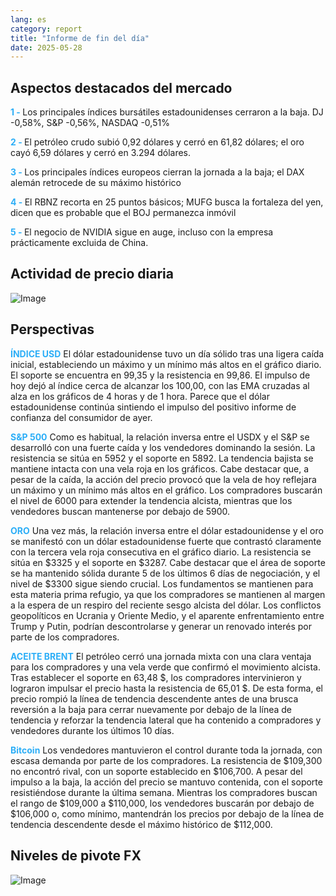 ```yaml
---
lang: es
category: report
title: "Informe de fin del día"
date: 2025-05-28
---
```



<h2>Aspectos destacados del mercado</h2>
<strong style="color: #2caef7;">1 - </strong> Los principales índices bursátiles estadounidenses cerraron a la baja. DJ -0,58%, S&P -0,56%, NASDAQ -0,51%

<strong style="color: #2caef7;">2 - </strong> El petróleo crudo subió 0,92 dólares y cerró en 61,82 dólares; el oro cayó 6,59 dólares y cerró en 3.294 dólares.

<strong style="color: #2caef7;">3 - </strong> Los principales índices europeos cierran la jornada a la baja; el DAX alemán retrocede de su máximo histórico

<strong style="color: #2caef7;">4 - </strong> El RBNZ recorta en 25 puntos básicos; MUFG busca la fortaleza del yen, dicen que es probable que el BOJ permanezca inmóvil

<strong style="color: #2caef7;">5 - </strong> El negocio de NVIDIA sigue en auge, incluso con la empresa prácticamente excluida de China.



<h2>Actividad de precio diaria</h2>
<img src="https://markleighedu.github.io/img/May-2025/28-May-2025/price.jpg" alt="Image"/>

<h2>Perspectivas</h2>
<strong style="color: #2caef7;">ÍNDICE USD</strong> El dólar estadounidense tuvo un día sólido tras una ligera caída inicial, estableciendo un máximo y un mínimo más altos en el gráfico diario. El soporte se encuentra en 99,35 y la resistencia en 99,86. El impulso de hoy dejó al índice cerca de alcanzar los 100,00, con las EMA cruzadas al alza en los gráficos de 4 horas y de 1 hora. Parece que el dólar estadounidense continúa sintiendo el impulso del positivo informe de confianza del consumidor de ayer.

<strong style="color: #2caef7;">S&P 500</strong> Como es habitual, la relación inversa entre el USDX y el S&P se desarrolló con una fuerte caída y los vendedores dominando la sesión. La resistencia se sitúa en 5952 y el soporte en 5892. La tendencia bajista se mantiene intacta con una vela roja en los gráficos. Cabe destacar que, a pesar de la caída, la acción del precio provocó que la vela de hoy reflejara un máximo y un mínimo más altos en el gráfico. Los compradores buscarán el nivel de 6000 para extender la tendencia alcista, mientras que los vendedores buscan mantenerse por debajo de 5900.

<strong style="color: #2caef7;">ORO</strong> Una vez más, la relación inversa entre el dólar estadounidense y el oro se manifestó con un dólar estadounidense fuerte que contrastó claramente con la tercera vela roja consecutiva en el gráfico diario. La resistencia se sitúa en $3325 y el soporte en $3287. Cabe destacar que el área de soporte se ha mantenido sólida durante 5 de los últimos 6 días de negociación, y el nivel de $3300 sigue siendo crucial. Los fundamentos se mantienen para esta materia prima refugio, ya que los compradores se mantienen al margen a la espera de un respiro del reciente sesgo alcista del dólar. Los conflictos geopolíticos en Ucrania y Oriente Medio, y el aparente enfrentamiento entre Trump y Putin, podrían descontrolarse y generar un renovado interés por parte de los compradores.

<strong style="color: #2caef7;">ACEITE BRENT</strong> El petróleo cerró una jornada mixta con una clara ventaja para los compradores y una vela verde que confirmó el movimiento alcista. Tras establecer el soporte en 63,48 $, los compradores intervinieron y lograron impulsar el precio hasta la resistencia de 65,01 $. De esta forma, el precio rompió la línea de tendencia descendente antes de una brusca reversión a la baja para cerrar nuevamente por debajo de la línea de tendencia y reforzar la tendencia lateral que ha contenido a compradores y vendedores durante los últimos 10 días.

<strong style="color: #2caef7;">Bitcoin</strong> Los vendedores mantuvieron el control durante toda la jornada, con escasa demanda por parte de los compradores. La resistencia de $109,300 no encontró rival, con un soporte establecido en $106,700. A pesar del impulso a la baja, la acción del precio se mantuvo contenida, con el soporte resistiéndose durante la última semana. Mientras los compradores buscan el rango de $109,000 a $110,000, los vendedores buscarán por debajo de $106,000 o, como mínimo, mantendrán los precios por debajo de la línea de tendencia descendente desde el máximo histórico de $112,000.



<h2>Niveles de pivote FX</h2>
<img src="https://markleighedu.github.io/img/May-2025/28-May-2025/pivot.jpg" alt="Image"/>